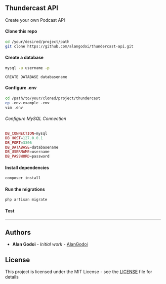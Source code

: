 ## Thundercast API

Create your own Podcast API

#### Clone this repo
```bash
cd /your/desired/project/path
git clone https://github.com/alangodoi/thundercast-api.git
```

#### Create a database
```bash
mysql -u username -p
```

```mysql
CREATE DATABASE databasename
```

#### Configure .env
```bash
cd /path/to/your/cloned/project/thundercast
cp .env.example .env
vim .env
```

###### Configure MySQL Connection
```PHP
DB_CONNECTION=mysql
DB_HOST=127.0.0.1
DB_PORT=3306
DB_DATABASE=databasename
DB_USERNAME=username
DB_PASSWORD=password
```

#### Install dependencies
```bash
composer install
```

#### Run the migrations
```bash
php artisan migrate
```

#### Test

---
## Authors
* **Alan Godoi** - *Initial work* - [AlanGodoi](https://github.com/alangodoi)


## License

This project is licensed under the MIT License - see the [LICENSE](LICENSE) file for details
